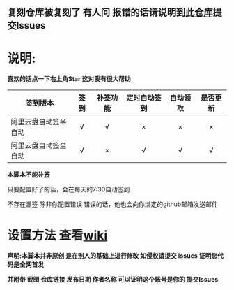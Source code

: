 ## 复刻仓库被复刻了  有人问  报错的话请说明到[此仓库](https://github.com/fgr178707/aliyunpan-automation/issues/new/choose)提交Issues ##

# 说明:

**喜欢的话点一下右上角Star 这对我有很大帮助**

签到版本  | 签到 | 补签功能 | 定时自动签到|自动领取| 是否更新|
------------- | :---: | :---: | :---: | :---: | :---:
阿里云盘自动签半自动  | √ | √ | × | × | × |
阿里云盘自动签全自动  | √ | × | √ | √ | √ |

**本脚本不能补签**

只要配置好了的话，会在每天的7:30自动签到

不存在漏签 除非你配置错误 错误的话，他也会向你绑定的github邮箱发送邮件

# 设置方法 查看[wiki](https://github.com/fgr178707/aliyunpan-automation/wiki)

**声明:本脚本并非原创 是在别人的基础上进行修改 如侵权请提交 Issues 证明您代码是全网首发**

**并附带 截图 仓库链接 发布日期 作者名称 可以证明这个账号是你的 提交Issues**
